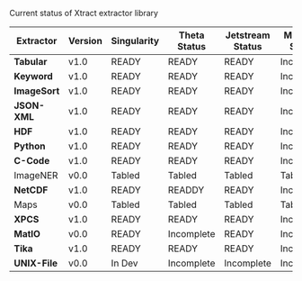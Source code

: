 
Current status of Xtract extractor library

| Extractor       | Version |Singularity | Theta Status | Jetstream Status | Midway2 Status |
|---------------- | ------- |----------- |------------- | ---------------- | -------------- |
| **Tabular**     | v1.0    | READY      | READY        | READY            | Incomplete     |
| **Keyword**     | v1.0    | READY      | READY        | READY            | Incomplete     |
| **ImageSort**   | v1.0    | READY      | READY        | READY            | Incomplete     |
| **JSON-XML**    | v1.0    | READY      | READY        | READY            | Incomplete     |
| **HDF**         | v1.0    | READY      | READY        | READY            | Incomplete     |
| **Python**      | v1.0    | READY      | READY        | READY            | Incomplete     |
| **C-Code**      | v1.0    | READY      | READY        | READY            | Incomplete     |
| ImageNER        | v0.0    | Tabled     | Tabled       | Tabled           | Tabled         |
| **NetCDF**      | v1.0    | READY      | READDY       | READY            | Incomplete     |
| Maps            | v0.0    | Tabled     | Tabled       | Tabled           | Tabled         |
| **XPCS**        | v1.0    | READY      | READY        | READY            | Incomplete     |
| **MatIO**       | v0.0    | READY      | Incomplete   | READY            | Incomplete     |
| **Tika**        | v1.0    | READY      | READY        | READY            | Incomplete     |
| **UNIX-File**   | v0.0    | In Dev     | Incomplete   | Incomplete       | Incomplete     |